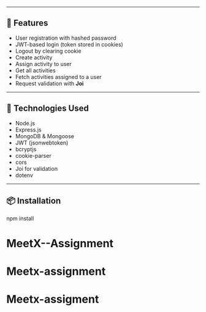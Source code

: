 
---

## 🚀 Features

- User registration with hashed password
- JWT-based login (token stored in cookies)
- Logout by clearing cookie
- Create activity
- Assign activity to user
- Get all activities
- Fetch activities assigned to a user
- Request validation with **Joi**

---

## 🔧 Technologies Used

- Node.js
- Express.js
- MongoDB & Mongoose
- JWT (jsonwebtoken)
- bcryptjs
- cookie-parser
- cors
- Joi for validation
- dotenv

---

## 📦 Installation


npm install
# MeetX--Assignment
# Meetx-assignment
# Meetx-assigment
